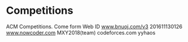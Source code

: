 # Competitions
ACM Competitions. Come form 
Web		ID
www.bnuoj.com/v3	201611130126
www.nowcoder.com	MXY2018(team)
codeforces.com	yyhaos